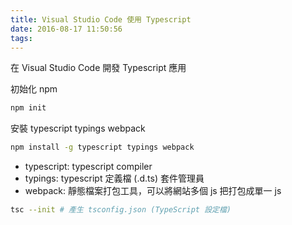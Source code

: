 ```yaml
---
title: Visual Studio Code 使用 Typescript
date: 2016-08-17 11:50:56
tags:
---
```


在 Visual Studio Code 開發 Typescript 應用

<!--more-->

初始化 npm

```bash
npm init
```

安裝 typescript typings webpack

```bash
npm install -g typescript typings webpack
```

* typescript: typescript compiler
* typings: typescript 定義檔 (.d.ts) 套件管理員
* webpack: 靜態檔案打包工具，可以將網站多個 js 把打包成單一 js

```bash
tsc --init # 產生 tsconfig.json (TypeScript 設定檔)
```

